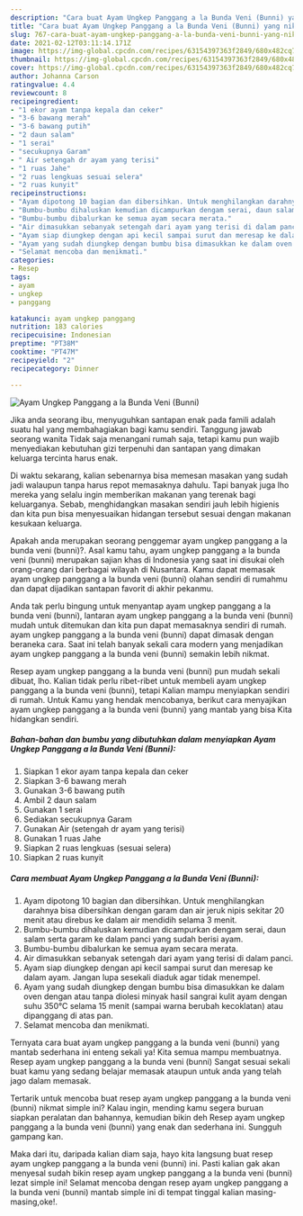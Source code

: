```yaml
---
description: "Cara buat Ayam Ungkep Panggang a la Bunda Veni (Bunni) yang nikmat dan Mudah Dibuat"
title: "Cara buat Ayam Ungkep Panggang a la Bunda Veni (Bunni) yang nikmat dan Mudah Dibuat"
slug: 767-cara-buat-ayam-ungkep-panggang-a-la-bunda-veni-bunni-yang-nikmat-dan-mudah-dibuat
date: 2021-02-12T03:11:14.171Z
image: https://img-global.cpcdn.com/recipes/63154397363f2849/680x482cq70/ayam-ungkep-panggang-a-la-bunda-veni-bunni-foto-resep-utama.jpg
thumbnail: https://img-global.cpcdn.com/recipes/63154397363f2849/680x482cq70/ayam-ungkep-panggang-a-la-bunda-veni-bunni-foto-resep-utama.jpg
cover: https://img-global.cpcdn.com/recipes/63154397363f2849/680x482cq70/ayam-ungkep-panggang-a-la-bunda-veni-bunni-foto-resep-utama.jpg
author: Johanna Carson
ratingvalue: 4.4
reviewcount: 8
recipeingredient:
- "1 ekor ayam tanpa kepala dan ceker"
- "3-6 bawang merah"
- "3-6 bawang putih"
- "2 daun salam"
- "1 serai"
- "secukupnya Garam"
- " Air setengah dr ayam yang terisi"
- "1 ruas Jahe"
- "2 ruas lengkuas sesuai selera"
- "2 ruas kunyit"
recipeinstructions:
- "Ayam dipotong 10 bagian dan dibersihkan. Untuk menghilangkan darahnya bisa dibersihkan dengan garam dan air jeruk nipis sekitar 20 menit atau direbus ke dalam air mendidih selama 3 menit."
- "Bumbu-bumbu dihaluskan kemudian dicampurkan dengam serai, daun salam serta garam ke dalam panci yang sudah berisi ayam."
- "Bumbu-bumbu dibalurkan ke semua ayam secara merata."
- "Air dimasukkan sebanyak setengah dari ayam yang terisi di dalam panci."
- "Ayam siap diungkep dengan api kecil sampai surut dan meresap ke dalam ayam. Jangan lupa sesekali diaduk agar tidak menempel."
- "Ayam yang sudah diungkep dengan bumbu bisa dimasukkan ke dalam oven dengan atau tanpa diolesi minyak hasil sangrai kulit ayam dengan suhu 350°C selama 15 menit (sampai warna berubah kecoklatan) atau dipanggang di atas pan."
- "Selamat mencoba dan menikmati."
categories:
- Resep
tags:
- ayam
- ungkep
- panggang

katakunci: ayam ungkep panggang 
nutrition: 183 calories
recipecuisine: Indonesian
preptime: "PT38M"
cooktime: "PT47M"
recipeyield: "2"
recipecategory: Dinner

---
```



![Ayam Ungkep Panggang a la Bunda Veni (Bunni)](https://img-global.cpcdn.com/recipes/63154397363f2849/680x482cq70/ayam-ungkep-panggang-a-la-bunda-veni-bunni-foto-resep-utama.jpg)

Jika anda seorang ibu, menyuguhkan santapan enak pada famili adalah suatu hal yang membahagiakan bagi kamu sendiri. Tanggung jawab seorang  wanita Tidak saja menangani rumah saja, tetapi kamu pun wajib menyediakan kebutuhan gizi terpenuhi dan santapan yang dimakan keluarga tercinta harus enak.

Di waktu  sekarang, kalian sebenarnya bisa memesan masakan yang sudah jadi walaupun tanpa harus repot memasaknya dahulu. Tapi banyak juga lho mereka yang selalu ingin memberikan makanan yang terenak bagi keluarganya. Sebab, menghidangkan masakan sendiri jauh lebih higienis dan kita pun bisa menyesuaikan hidangan tersebut sesuai dengan makanan kesukaan keluarga. 



Apakah anda merupakan seorang penggemar ayam ungkep panggang a la bunda veni (bunni)?. Asal kamu tahu, ayam ungkep panggang a la bunda veni (bunni) merupakan sajian khas di Indonesia yang saat ini disukai oleh orang-orang dari berbagai wilayah di Nusantara. Kamu dapat memasak ayam ungkep panggang a la bunda veni (bunni) olahan sendiri di rumahmu dan dapat dijadikan santapan favorit di akhir pekanmu.

Anda tak perlu bingung untuk menyantap ayam ungkep panggang a la bunda veni (bunni), lantaran ayam ungkep panggang a la bunda veni (bunni) mudah untuk ditemukan dan kita pun dapat memasaknya sendiri di rumah. ayam ungkep panggang a la bunda veni (bunni) dapat dimasak dengan beraneka cara. Saat ini telah banyak sekali cara modern yang menjadikan ayam ungkep panggang a la bunda veni (bunni) semakin lebih nikmat.

Resep ayam ungkep panggang a la bunda veni (bunni) pun mudah sekali dibuat, lho. Kalian tidak perlu ribet-ribet untuk membeli ayam ungkep panggang a la bunda veni (bunni), tetapi Kalian mampu menyiapkan sendiri di rumah. Untuk Kamu yang hendak mencobanya, berikut cara menyajikan ayam ungkep panggang a la bunda veni (bunni) yang mantab yang bisa Kita hidangkan sendiri.

<!--inarticleads1-->

##### Bahan-bahan dan bumbu yang dibutuhkan dalam menyiapkan Ayam Ungkep Panggang a la Bunda Veni (Bunni):

1. Siapkan 1 ekor ayam tanpa kepala dan ceker
1. Siapkan 3-6 bawang merah
1. Gunakan 3-6 bawang putih
1. Ambil 2 daun salam
1. Gunakan 1 serai
1. Sediakan secukupnya Garam
1. Gunakan  Air (setengah dr ayam yang terisi)
1. Gunakan 1 ruas Jahe
1. Siapkan 2 ruas lengkuas (sesuai selera)
1. Siapkan 2 ruas kunyit




<!--inarticleads2-->

##### Cara membuat Ayam Ungkep Panggang a la Bunda Veni (Bunni):

1. Ayam dipotong 10 bagian dan dibersihkan. Untuk menghilangkan darahnya bisa dibersihkan dengan garam dan air jeruk nipis sekitar 20 menit atau direbus ke dalam air mendidih selama 3 menit.
1. Bumbu-bumbu dihaluskan kemudian dicampurkan dengam serai, daun salam serta garam ke dalam panci yang sudah berisi ayam.
1. Bumbu-bumbu dibalurkan ke semua ayam secara merata.
1. Air dimasukkan sebanyak setengah dari ayam yang terisi di dalam panci.
1. Ayam siap diungkep dengan api kecil sampai surut dan meresap ke dalam ayam. Jangan lupa sesekali diaduk agar tidak menempel.
1. Ayam yang sudah diungkep dengan bumbu bisa dimasukkan ke dalam oven dengan atau tanpa diolesi minyak hasil sangrai kulit ayam dengan suhu 350°C selama 15 menit (sampai warna berubah kecoklatan) atau dipanggang di atas pan.
1. Selamat mencoba dan menikmati.




Ternyata cara buat ayam ungkep panggang a la bunda veni (bunni) yang mantab sederhana ini enteng sekali ya! Kita semua mampu membuatnya. Resep ayam ungkep panggang a la bunda veni (bunni) Sangat sesuai sekali buat kamu yang sedang belajar memasak ataupun untuk anda yang telah jago dalam memasak.

Tertarik untuk mencoba buat resep ayam ungkep panggang a la bunda veni (bunni) nikmat simple ini? Kalau ingin, mending kamu segera buruan siapkan peralatan dan bahannya, kemudian bikin deh Resep ayam ungkep panggang a la bunda veni (bunni) yang enak dan sederhana ini. Sungguh gampang kan. 

Maka dari itu, daripada kalian diam saja, hayo kita langsung buat resep ayam ungkep panggang a la bunda veni (bunni) ini. Pasti kalian gak akan menyesal sudah bikin resep ayam ungkep panggang a la bunda veni (bunni) lezat simple ini! Selamat mencoba dengan resep ayam ungkep panggang a la bunda veni (bunni) mantab simple ini di tempat tinggal kalian masing-masing,oke!.

